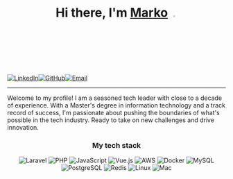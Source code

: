 <h1 align="center">Hi there, I'm <a href="https://www.linkedin.com/in/marko-dupor/" target="_blank">Marko</a> 

<img src="https://media.giphy.com/media/hvRJCLFzcasrR4ia7z/giphy.gif" width="3%">

</h1>

<a href="https://www.linkedin.com/in/marko-dupor/" target="_blank"><img alt="LinkedIn" src="https://img.shields.io/badge/-LinkedIn-0077B5?style=flat-square&logo=linkedin&logoColor=white" /></a><a href="https://github.com/Norgul" target="_blank"><img alt="GitHub" src="https://img.shields.io/badge/-GitHub-181717?style=flat-square&logo=github&logoColor=white" /></a><a href="mailto:marko.dupor@gmail.com" target="_blank"><img alt="Email" src="https://img.shields.io/badge/-Email-D14836?style=flat-square&logo=gmail&logoColor=white" /></a>

<hr>

Welcome to my profile! I am a seasoned tech leader with close to a decade of experience. With a Master's degree in
information technology and a track record of success, I'm passionate about pushing the boundaries of what's possible in
the tech industry. Ready to take on new challenges and drive innovation.

<h3 align="center">My tech stack</h3>
<p align="center">
  <img alt="Laravel" src="https://img.shields.io/badge/-Laravel-FF2D20?style=flat-square&logo=laravel&logoColor=white" />
  <img alt="PHP" src="https://img.shields.io/badge/-PHP-777BB4?style=flat-square&logo=php&logoColor=white" />
  <img alt="JavaScript" src="https://img.shields.io/badge/-JavaScript-F7DF1E?style=flat-square&logo=javascript&logoColor=white" />
  <img alt="Vue.js" src="https://img.shields.io/badge/-Vue.js-4FC08D?style=flat-square&logo=vue.js&logoColor=white" />
  <img alt="AWS" src="https://img.shields.io/badge/-AWS-232F3E?style=flat-square&logo=amazon-aws&logoColor=white" />
  <img alt="Docker" src="https://img.shields.io/badge/-Docker-2496ED?style=flat-square&logo=docker&logoColor=white" />
  <img alt="MySQL" src="https://img.shields.io/badge/-MySQL-4479A1?style=flat-square&logo=mysql&logoColor=white" />
  <img alt="PostgreSQL" src="https://img.shields.io/badge/-PostgreSQL-336791?style=flat-square&logo=postgresql&logoColor=white" />
  <img alt="Redis" src="https://img.shields.io/badge/-Redis-DC382D?style=flat-square&logo=redis&logoColor=white" />
  <img alt="Linux" src="https://img.shields.io/badge/-Linux-FCC624?style=flat-square&logo=linux&logoColor=white" />
  <img alt="Mac" src="https://img.shields.io/badge/-Mac-000000?style=flat-square&logo=apple&logoColor=white" />
</p>


